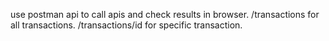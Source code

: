 use postman api to call apis and check results in browser.
/transactions for all transactions.
/transactions/id for specific transaction.
